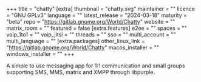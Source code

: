 +++
title = "chatty"
[extra]
thumbnail = "chatty.svg"
maintainer = ""
licence = "GNU GPLv3"
language = ""
latest_release = "2024-03-18"
maturity = "beta"
repo = "https://gitlab.gnome.org/World/Chatty"
website = ""
matrix_room = ""
featured = false
[extra.features]
e2ee = ""
spaces = ""
voip_1to1 = "" 
voip_jitsi = ""
threads = ""
sso = ""
multi_account = ""
multi_language = ""
[extra.packages]
other_linux_link = "https://gitlab.gnome.org/World/Chatty"
macos_installer = ""
windows_installer = ""
+++

A simple to use messaging app for 1:1 communication and small groups supporting
SMS, MMS, matrix and XMPP through libpurple.
